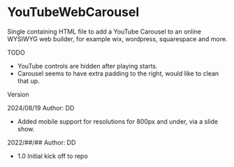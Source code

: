 # YouTubeWebCarousel
Single containing HTML file to add a YouTube Carousel to an online WYSIWYG web builder, 
for example wix, wordpress, squarespace and more.

TODO
- YouTube controls are hidden after playing starts.
- Carousel seems to have extra padding to the right, would like to clean that up.

Version

2024/08/19
Author: DD
- Added mobile support for resolutions for 800px and under, via a slide show.

2022/##/##
Author: DD
- 1.0 Initial kick off to repo
